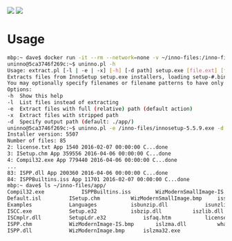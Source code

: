 [![](https://images.microbadger.com/badges/version/thawsystems/uninno.svg)](https://microbadger.com/images/thawsystems/uninno "Get your own version badge on microbadger.com") [![](https://images.microbadger.com/badges/image/thawsystems/uninno.svg)](https://microbadger.com/images/thawsystems/uninno "Get your own image badge on microbadger.com")

# Usage

```bash
mbp:~ dave$ docker run -it --rm --network=none -v ~/inno-files:/inno-files thawsystems/uninno
uninno@5ca3746f269c:~$ uninno.pl -h
Usage: extract.pl [-l | -e | -x] [-h] [-d path] setup.exe [file.ext] [file.*] ...
Extracts files from InnoSetup setup.exe installers, loading setup-#.bin slices as appropriate.
You may optionally specify filenames or filename patterns to have only matching files extracted.
Options:
-h  Show this help
-l  List files instead of extracting
-e  Extract files with full (relative) path (default action)
-x  Extract files with stripped path
-d  Specify output path (default: ./app/)
uninno@5ca3746f269c:~$ uninno.pl -e /inno-files/innosetup-5.5.9.exe -d /inno-files/app/
Installer version: 5507
Number of files: 85
2: license.txt App 1540 2016-02-07 00:00:00 C...done
3: ISetup.chm App 359556 2016-04-06 00:00:00 C...done
4: Compil32.exe App 779440 2016-04-06 00:00:00 C...done
...
83: ISPP.dll App 200360 2016-04-06 00:00:00 C...done
84: ISPPBuiltins.iss App 11701 2016-02-07 00:00:00 C...done
mbp:~ dave$ ls ~/inno-files/app/
Compil32.exe			ISPPBuiltins.iss		WizModernSmallImage-IS.bmp	islzma64.exe
Default.isl			ISetup.chm			WizModernSmallImage.bmp		isscint.dll
Examples			Languages			isbunzip.dll			isunzlib.dll
ISCC.exe			Setup.e32			isbzip.dll			iszlib.dll
ISCmplr.dll			SetupLdr.e32			isfaq.htm			license.txt
ISPP.chm			WizModernImage-IS.bmp		islzma.dll			whatsnew.htm
ISPP.dll			WizModernImage.bmp		islzma32.exe
```

